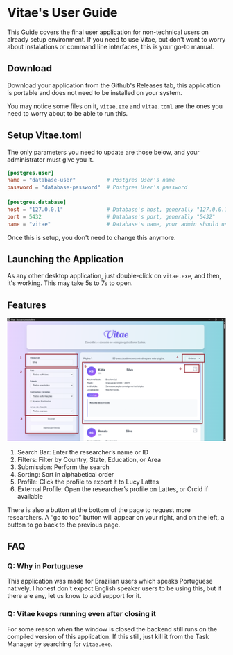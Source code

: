 # Vitae's User Guide

This Guide covers the final user application for non-technical users on already setup environment.
If you need to use Vitae, but don't want to worry about instalations or command line interfaces, this is your go-to manual.

## Download

Download your application from the Github's Releases tab, this application is portable and does not need to be installed on your system.

You may notice some files on it, `vitae.exe` and `vitae.toml` are the ones you need to worry about to be able to run this.

## Setup Vitae.toml

The only parameters you need to update are those below, and your administrator must give you it. 

```toml
[postgres.user]
name = "database-user"          # Postgres User's name
password = "database-password"  # Postgres User's password

[postgres.database]
host = "127.0.0.1"              # Database's host, generally "127.0.0.1" or "0.0.0.0"
port = 5432                     # Database's port, generally "5432"
name = "vitae"                  # Database's name, your admin should use "vitae", preferably
```

Once this is setup, you don't need to change this anymore.

## Launching the Application

As any other desktop application, just double-click on `vitae.exe`, and then, it's working.
This may take 5s to 7s to open.

## Features

![Guide](guide.png)

1. Search Bar: Enter the researcher’s name or ID
2. Filters: Filter by Country, State, Education, or Area
3. Submission: Perform the search
4. Sorting: Sort in alphabetical order
5. Profile: Click the profile to export it to Lucy Lattes
6. External Profile: Open the researcher’s profile on Lattes, or Orcid if available

There is also a button at the bottom of the page to request more researchers. A “go to top” button will appear on your right, and on the left, a button to go back to the previous page.

## FAQ

### Q: Why in Portuguese

This application was made for Brazilian users which speaks Portuguese natively. I honest don't expect English speaker users to be using this, but if there are any, let us know to add support for it.

### Q: Vitae keeps running even after closing it

For some reason when the window is closed the backend still runs on the compiled version of this application. If this still, just kill it from the Task Manager by searching for `vitae.exe`.